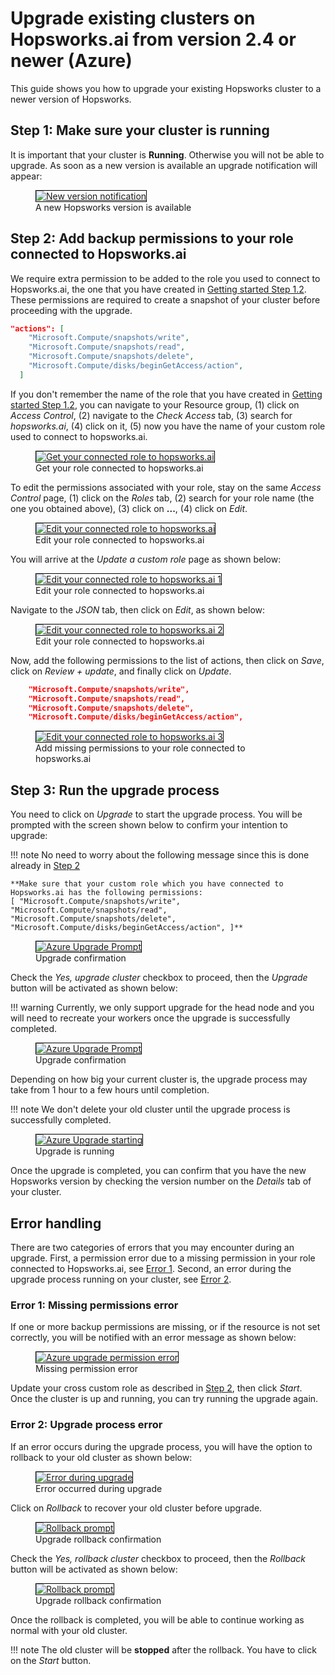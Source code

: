 # Upgrade existing clusters on Hopsworks.ai from version 2.4 or newer (Azure)
This guide shows you how to upgrade your existing Hopsworks cluster to a newer version of Hopsworks.

## Step 1: Make sure your cluster is running

It is important that your cluster is **Running**. Otherwise you will not be able to upgrade. As soon as a new version is available an upgrade notification will appear:

<p align="center">
  <figure>
    <a  href="../../../assets/images/setup_installation/managed/azure/azure-notification-running-2.4.png">
      <img style="border: 1px solid #000" src="../../../assets/images/setup_installation/managed/azure/azure-notification-running-2.4.png" alt="New version notification">
    </a>
    <figcaption>A new Hopsworks version is available</figcaption>
  </figure>
</p>

## Step 2: Add backup permissions to your role connected to Hopsworks.ai

We require extra permission to be added to the role you used to connect to Hopsworks.ai, the one that you have created in [Getting started Step 1.2](../getting_started/#step-12-creating-a-custom-role-for-hopsworksai).  These permissions are required to create a snapshot of your cluster before proceeding with the upgrade. 

```json
"actions": [
    "Microsoft.Compute/snapshots/write",
    "Microsoft.Compute/snapshots/read",
    "Microsoft.Compute/snapshots/delete",
    "Microsoft.Compute/disks/beginGetAccess/action",
  ]
```

If you don't remember the name of the role that you have created in [Getting started Step 1.2](../getting_started/#step-12-creating-a-custom-role-for-hopsworksai), you can navigate to your Resource group, (1) click on *Access Control*, (2) navigate to the *Check Access* tab, (3) search for *hopsworks.ai*, (4) click on it, (5) now you have the name of your custom role used to connect to hopsworks.ai. 

<p align="center">
  <figure>
    <a  href="../../../assets/images/setup_installation/managed/azure/azure-get-connected-hopswork.ai-role.png">
      <img style="border: 1px solid #000" src="../../../assets/images/setup_installation/managed/azure/azure-get-connected-hopswork.ai-role.png" alt="Get your connected role to hopsworks.ai">
    </a>
    <figcaption>Get your role connected to hopsworks.ai</figcaption>
  </figure>
</p>

To edit the permissions associated with your role, stay on the same *Access Control* page, (1) click on the *Roles* tab, (2) search for your role name (the one you obtained above), (3) click on **...**, (4) click on *Edit*.


<p align="center">
  <figure>
    <a  href="../../../assets/images/setup_installation/managed/azure/azure-edit-connected-hopsworks.ai-role.png">
      <img style="border: 1px solid #000" src="../../../assets/images/setup_installation/managed/azure/azure-edit-connected-hopsworks.ai-role.png" alt="Edit your connected role to hopsworks.ai">
    </a>
    <figcaption>Edit your role connected to hopsworks.ai</figcaption>
  </figure>
</p>

You will arrive at the *Update a custom role* page as shown below:

<p align="center">
  <figure>
    <a  href="../../../assets/images/setup_installation/managed/azure/azure-edit-connected-hopsworks.ai-role-1.png">
      <img style="border: 1px solid #000" src="../../../assets/images/setup_installation/managed/azure/azure-edit-connected-hopsworks.ai-role-1.png" alt="Edit your connected role to hopsworks.ai 1">
    </a>
    <figcaption>Edit your role connected to hopsworks.ai</figcaption>
  </figure>
</p>

Navigate to the *JSON* tab, then click on *Edit*, as shown below:

<p align="center">
  <figure>
    <a  href="../../../assets/images/setup_installation/managed/azure/azure-edit-connected-hopsworks.ai-role-2.png">
      <img style="border: 1px solid #000" src="../../../assets/images/setup_installation/managed/azure/azure-edit-connected-hopsworks.ai-role-2.png" alt="Edit your connected role to hopsworks.ai 2">
    </a>
    <figcaption>Edit your role connected to hopsworks.ai</figcaption>
  </figure>
</p>

Now, add the following permissions to the list of actions, then click on *Save*, click on *Review + update*, and finally click on *Update*.

```json
    "Microsoft.Compute/snapshots/write",
    "Microsoft.Compute/snapshots/read",
    "Microsoft.Compute/snapshots/delete",
    "Microsoft.Compute/disks/beginGetAccess/action",
```

<p align="center">
  <figure>
    <a  href="../../../assets/images/setup_installation/managed/azure/azure-edit-connected-hopsworks.ai-role-3-2.4.png">
      <img style="border: 1px solid #000" src="../../../assets/images/setup_installation/managed/azure/azure-edit-connected-hopsworks.ai-role-3-2.4.png" alt="Edit your connected role to hopsworks.ai 3">
    </a>
    <figcaption>Add missing permissions to your role connected to hopsworks.ai</figcaption>
  </figure>
</p>

## Step 3: Run the upgrade process

You need to click on *Upgrade* to start the upgrade process. You will be prompted with the screen shown below to confirm your intention to upgrade: 

!!! note
    No need to worry about the following message since this is done already in [Step 2](#step-2-add-backup-permissions-to-your-role-connected-to-hopsworksai)

    **Make sure that your custom role which you have connected to Hopsworks.ai has the following permissions:
    [ "Microsoft.Compute/snapshots/write", "Microsoft.Compute/snapshots/read", "Microsoft.Compute/snapshots/delete", "Microsoft.Compute/disks/beginGetAccess/action", ]**

<p align="center">
  <figure>
    <a  href="../../../assets/images/setup_installation/managed/azure/azure-upgrade-prompt_2.4.png">
      <img style="border: 1px solid #000" src="../../../assets/images/setup_installation/managed/azure/azure-upgrade-prompt_2.4.png" alt="Azure Upgrade Prompt">
    </a>
    <figcaption>Upgrade confirmation</figcaption>
  </figure>
</p>

Check the *Yes, upgrade cluster* checkbox to proceed, then the *Upgrade* button will be activated as shown below:

!!! warning
    Currently, we only support upgrade for the head node and you will need to recreate your workers once the upgrade is successfully completed. 


<p align="center">
  <figure>
    <a  href="../../../assets/images/setup_installation/managed/azure/azure-upgrade-prompt-1_2.4.png">
      <img style="border: 1px solid #000" src="../../../assets/images/setup_installation/managed/azure/azure-upgrade-prompt-1_2.4.png" alt="Azure Upgrade Prompt">
    </a>
    <figcaption>Upgrade confirmation</figcaption>
  </figure>
</p>


Depending on how big your current cluster is, the upgrade process may take from 1 hour to a few hours until completion.

!!! note
    We don't delete your old cluster until the upgrade process is successfully completed. 


<p align="center">
  <figure>
    <a  href="../../../assets/images/setup_installation/managed/azure/azure-upgrade-start_2.4.png">
      <img style="border: 1px solid #000" src="../../../assets/images/setup_installation/managed/azure/azure-upgrade-start_2.4.png" alt="Azure Upgrade starting">
    </a>
    <figcaption>Upgrade is running</figcaption>
  </figure>
</p>

Once the upgrade is completed, you can confirm that you have the new Hopsworks version by checking the version number on the *Details* tab of your cluster.

## Error handling
There are two categories of errors that you may encounter during an upgrade. First, a permission error due to a missing permission in your role connected to Hopsworks.ai, see [Error 1](#error-1-missing-permissions-error). Second, an error during the upgrade process running on your cluster, see [Error 2](#error-2-upgrade-process-error).

### Error 1: Missing permissions error

If one or more backup permissions are missing, or if the resource is not set correctly, you will be notified with an error message as shown below:

<p align="center">
  <figure>
    <a  href="../../../assets/images/setup_installation/managed/azure/azure-upgrade-permission-error_2.4.png">
      <img style="border: 1px solid #000" src="../../../assets/images/setup_installation/managed/azure/azure-upgrade-permission-error_2.4.png" alt="Azure upgrade permission error">
    </a>
    <figcaption>Missing permission error</figcaption>
  </figure>
</p>


Update your cross custom role as described in [Step 2](#step-2-add-backup-permissions-to-your-role-connected-to-hopsworksai), then click *Start*. Once the cluster is up and running, you can try running the upgrade again.

### Error 2: Upgrade process error

If an error occurs during the upgrade process, you will have the option to rollback to your old cluster as shown below: 

<p align="center">
  <figure>
    <a  href="../../../assets/images/setup_installation/managed/azure/azure-upgrade-error_2.4.png">
      <img style="border: 1px solid #000" src="../../../assets/images/setup_installation/managed/azure/azure-upgrade-error_2.4.png" alt="Error during upgrade">
    </a>
    <figcaption>Error occurred during upgrade</figcaption>
  </figure>
</p>

Click on *Rollback* to recover your old cluster before upgrade.

<p align="center">
  <figure>
    <a  href="../../../assets/images/setup_installation/managed/azure/azure-rollback-prompt-1_2.4.png">
      <img style="border: 1px solid #000" src="../../../assets/images/setup_installation/managed/azure/azure-rollback-prompt-1_2.4.png" alt="Rollback prompt">
    </a>
    <figcaption>Upgrade rollback confirmation</figcaption>
  </figure>
</p>

Check the *Yes, rollback cluster* checkbox to proceed, then the *Rollback* button will be activated as shown below:

<p align="center">
  <figure>
    <a  href="../../../assets/images/setup_installation/managed/azure/azure-rollback-prompt-2_2.4.png">
      <img style="border: 1px solid #000" src="../../../assets/images/setup_installation/managed/azure/azure-rollback-prompt-2_2.4.png" alt="Rollback prompt">
    </a>
    <figcaption>Upgrade rollback confirmation</figcaption>
  </figure>
</p>

Once the rollback is completed, you will be able to continue working as normal with your old cluster.

!!! note
    The old cluster will be **stopped** after the rollback. You have to click on the *Start* button.

